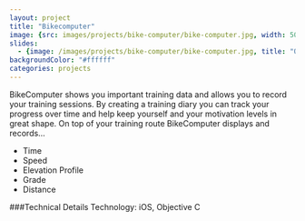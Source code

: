 ```yaml
---
layout: project
title: "Bikecomputer"
image: {src: images/projects/bike-computer/bike-computer.jpg, width: 500, height: 281, title: "Bike Computer Screenshots"}
slides:
  - {image: /images/projects/bike-computer/bike-computer.jpg, title: "Onato Crystal Configurator Overview"}
backgroundColor: "#ffffff"
categories: projects
---
```

BikeComputer shows you important training data and allows you to record your training sessions. By creating a training diary you can track your progress over time and help keep yourself and your motivation levels in great shape. On top of your training route BikeComputer displays and records…

* Time 
* Speed 
* Elevation Profile 
* Grade 
* Distance 

###Technical Details
Technology: iOS, Objective C
